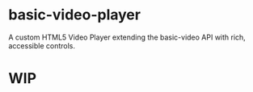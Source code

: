 # basic-video-player
A custom HTML5 Video Player extending the basic-video API with rich, accessible controls.


# WIP